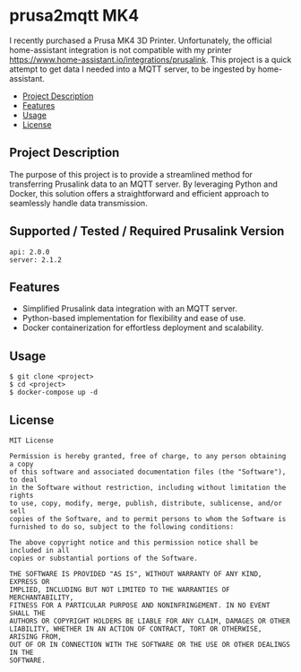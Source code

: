 # prusa2mqtt MK4

I recently purchased a Prusa MK4 3D Printer.  Unfortunately, the official home-assistant integration is not compatible with my printer <https://www.home-assistant.io/integrations/prusalink>.  This project is a quick attempt to get data I needed into a MQTT server, to be ingested by home-assistant.

- [Project Description](#project-description)
- [Features](#features)
- [Usage](#usage)
- [License](#license)

## Project Description

The purpose of this project is to provide a streamlined method for transferring Prusalink data to an MQTT server. By leveraging Python and Docker, this solution offers a straightforward and efficient approach to seamlessly handle data transmission.

## Supported / Tested / Required Prusalink Version
    api: 2.0.0
    server: 2.1.2


## Features

* Simplified Prusalink data integration with an MQTT server.
* Python-based implementation for flexibility and ease of use.
* Docker containerization for effortless deployment and scalability.

## Usage

    $ git clone <project>
    $ cd <project>
    $ docker-compose up -d

## License
    MIT License

    Permission is hereby granted, free of charge, to any person obtaining a copy
    of this software and associated documentation files (the "Software"), to deal
    in the Software without restriction, including without limitation the rights
    to use, copy, modify, merge, publish, distribute, sublicense, and/or sell
    copies of the Software, and to permit persons to whom the Software is
    furnished to do so, subject to the following conditions:

    The above copyright notice and this permission notice shall be included in all
    copies or substantial portions of the Software.

    THE SOFTWARE IS PROVIDED "AS IS", WITHOUT WARRANTY OF ANY KIND, EXPRESS OR
    IMPLIED, INCLUDING BUT NOT LIMITED TO THE WARRANTIES OF MERCHANTABILITY,
    FITNESS FOR A PARTICULAR PURPOSE AND NONINFRINGEMENT. IN NO EVENT SHALL THE
    AUTHORS OR COPYRIGHT HOLDERS BE LIABLE FOR ANY CLAIM, DAMAGES OR OTHER
    LIABILITY, WHETHER IN AN ACTION OF CONTRACT, TORT OR OTHERWISE, ARISING FROM,
    OUT OF OR IN CONNECTION WITH THE SOFTWARE OR THE USE OR OTHER DEALINGS IN THE
    SOFTWARE.
